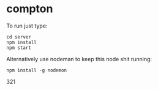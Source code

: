 # compton

To run just type:

```
cd server
npm install
npm start
```

Alternatively use nodeman to keep this node shit running:

```
npm install -g nodemon
```

321
